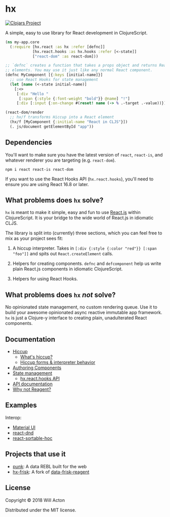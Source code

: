 # hx

[![Clojars Project](https://img.shields.io/clojars/v/lilactown/hx.svg)](https://clojars.org/lilactown/hx)

A simple, easy to use library for React development in ClojureScript.

```clojure
(ns my-app.core
  (:require [hx.react :as hx :refer [defnc]]
            [hx.react.hooks :as hx.hooks :refer [<-state]]
            ["react-dom" :as react-dom]))

;; `defnc` creates a function that takes a props object and returns React
;; elements. You may use it just like any normal React component.
(defnc MyComponent [{:keys [initial-name]}]
  ;; use React Hooks for state management
  (let [name (<-state initial-name)]
    [:<>
     [:div "Hello " 
      [:span {:style {:font-weight "bold"}} @name] "!"]
     [:div [:input {:on-change #(reset! name (-> % .-target .-value))}]]]))

(react-dom/render
  ;; hx/f transforms Hiccup into a React element
  (hx/f [MyComponent {:initial-name "React in CLJS"}])
  (. js/document getElementById "app"))
```

## Dependencies

You'll want to make sure you have the latest version of `react`, `react-is`, and
whatever renderer you are targeting (e.g. `react-dom`).

```
npm i react react-is react-dom
```

If you want to use the React Hooks API (`hx.react.hooks`), you'll need to ensure
you are using React 16.8 or later.

## What problems does `hx` solve?

`hx` is meant to make it simple, easy and fun to use [React.js](https://reactjs.org/)
within ClojureScript. It is your bridge to the wide world of React.js in 
idiomatic CLJS.

The library is split into (currently) three sections, which you can feel free to 
mix as your project sees fit:

1. A hiccup interpreter. Takes in `[:div {:style {:color "red"}} [:span "foo"]]` and
spits out `React.createElement` calls.

2. Helpers for creating components. `defnc` and `defcomponent` help us write
plain React.js components in idiomatic ClojureScript.

3. Helpers for using React Hooks.

## What problems does `hx` _not_ solve?

No opinionated state management, no custom rendering queue. Use it to build
your awesome opinionated async reactive immutable app framework. `hx` is just
a Clojure-y interface to creating plain, unadulterated React components.

## Documentation

 - [Hiccup](./docs/hiccup.md)
   - [What's hiccup?](./docs/hiccup.md#whats-hiccup)
   - [Hiccup forms & interpreter behavior](./docs/hiccup.md#hiccup-forms--interpreter-behavior)
 - [Authoring Components](./docs/authoring-components.md)
 - [State management](./docs/state-management.md)
   - [hx.react.hooks API](./docs/state-management.md#hxreacthooks)
 - [API documentation](./docs/api.md)
 - [Why not Reagent?](./docs/why-not-reagent.md)
 
## Examples

Interop:

 - [Material UI](./examples/workshop/material.cljs)
 - [react-dnd](./examples/workshop/react_dnd.cljs)
 - [react-sortable-hoc](./examples/workshop/sortable.cljs)
 
## Projects that use it

 - [punk](https://github.com/Lokeh/punk): A data REBL built for the web
 - [hx-frisk](https://github.com/Lokeh/hx-frisk/): A fork of [data-frisk-reagent](https://github.com/Odinodin/data-frisk-reagent)

## License

Copyright © 2018 Will Acton

Distributed under the MIT license.
